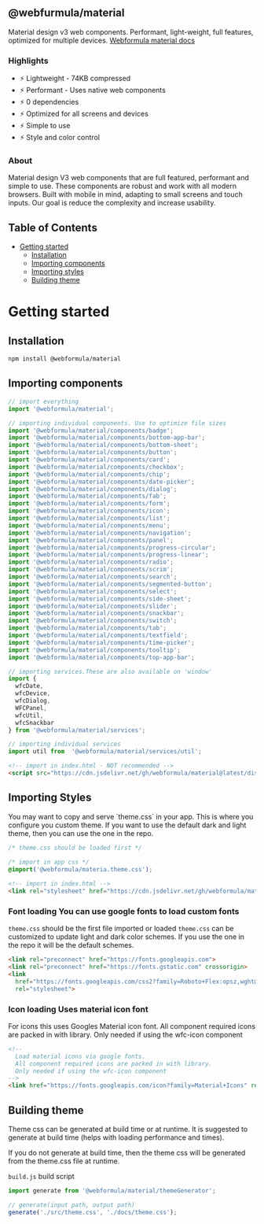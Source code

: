 ## @webfurmula/material
Material design v3 web components. Performant, light-weight, full features, optimized for multiple devices.
[Webformula material docs](http://material.webformula.io/)

### Highlights
- ⚡ Lightweight - 74KB compressed
- ⚡ Performant - Uses native web components
- ⚡ 0 dependencies
- ⚡ Optimized for all screens and devices
- ⚡ Simple to use
- ⚡ Style and color control

### About
Material design V3 web components that are full featured, performant and simple to use. These components are robust and work with all modern browsers. Built with mobile in mind, adapting to small screens and touch inputs. Our goal is reduce the complexity and increase usability.

## Table of Contents  
- [Getting started](#gettingstarted)
  - [Installation](#installation)
  - [Importing components](#importing)
  - [Importing styles](#importingstyles)
  - [Building theme](#buildingTheme)


# Getting started
<a name="gettingstarted"/>


## **Installation**
<a name="installation"/>

```bash
npm install @webformula/material
```


## **Importing components**
<a name="importing"/>

```javascript
// import everything
import '@webformula/material';

// importing individual components. Use to optimize file sizes
import '@webformula/material/components/badge';
import '@webformula/material/components/bottom-app-bar';
import '@webformula/material/components/bottom-sheet';
import '@webformula/material/components/button';
import '@webformula/material/components/card';
import '@webformula/material/components/checkbox';
import '@webformula/material/components/chip';
import '@webformula/material/components/date-picker';
import '@webformula/material/components/dialog';
import '@webformula/material/components/fab';
import '@webformula/material/components/form';
import '@webformula/material/components/icon';
import '@webformula/material/components/list';
import '@webformula/material/components/menu';
import '@webformula/material/components/navigation';
import '@webformula/material/components/panel';
import '@webformula/material/components/progress-circular';
import '@webformula/material/components/progress-linear';
import '@webformula/material/components/radio';
import '@webformula/material/components/scrim';
import '@webformula/material/components/search';
import '@webformula/material/components/segmented-button';
import '@webformula/material/components/select';
import '@webformula/material/components/side-sheet';
import '@webformula/material/components/slider';
import '@webformula/material/components/snackbar';
import '@webformula/material/components/switch';
import '@webformula/material/components/tab';
import '@webformula/material/components/textfield';
import '@webformula/material/components/time-picker';
import '@webformula/material/components/tooltip';
import '@webformula/material/components/top-app-bar';

// importing services.These are also available on 'window'
import {
  wfcDate,
  wfcDevice,
  wfcDialog,
  WFCPanel,
  wfcUtil,
  wfcSnackbar
} from '@webformula/material/services';

// importing individual services
import util from  '@webformula/material/services/util';
```
```html
<!-- import in index.html - NOT recommended -->
<script src="https://cdn.jsdelivr.net/gh/webformula/material@latest/dist/material.js"></script>
```


## **Importing Styles**
<a name="importingstyles"/>
You may want to copy and serve `theme.css` in your app. This is where you configure you custom theme. If you want to use the default dark and light theme, then you can use the one in the repo.

```css
/* theme.css should be loaded first */
  
/* import in app css */
@import('@webformula/materia.theme.css');
```
```html
<!-- import in index.html -->
<link rel="stylesheet" href="https://cdn.jsdelivr.net/gh/webformula/material@latest/dist/theme.css">
```


### **Font loading** You can use google fonts to load custom fonts
`theme.css` should be the first file imported or loaded
`theme.css` can be customized to update light and dark color schemes. If you use the one in the repo it will be the default schemes.
```html
<link rel="preconnect" href="https://fonts.googleapis.com">
<link rel="preconnect" href="https://fonts.gstatic.com" crossorigin>
<link
  href="https://fonts.googleapis.com/css2?family=Roboto+Flex:opsz,wght@8..144,300;8..144,400;8..144,500&display=swap"
  rel="stylesheet">
```

### **Icon loading** Uses material icon font
For icons this uses Googles Material icon font. All component required icons are packed in with library. Only needed if using the wfc-icon component
```html
<!--
  Load material icons via google fonts.
  All component required icons are packed in with library.
  Only needed if using the wfc-icon component
-->
<link href="https://fonts.googleapis.com/icon?family=Material+Icons" rel="stylesheet">
```


## **Building theme**
<a name="buildingTheme"/>
Theme css can be generated at build time or at runtime. It is suggested to generate at build time (helps with loading performance and times).

If you do not generate at build time, then the theme css will be generated from the theme.css file at runtime.

`build.js` build script
```javascript
import generate from '@webformula/material/themeGenerator';

// generate(input path, output path)
generate('./src/theme.css', './docs/theme.css');
```
